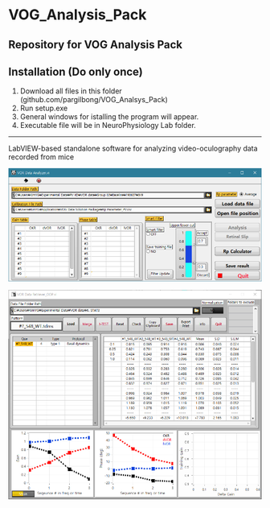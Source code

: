 # VOG_Analysis_Pack
 ## Repository for VOG Analysis Pack  
 ## Installation (Do only once)
  1. Download all files in this folder (github.com/pargilbong/VOG_Analsys_Pack)
  2. Run setup.exe
  3. General windows for istalling the program will appear.
  4. Executable file will be in NeuroPhysiology Lab folder.
------
 LabVIEW-based standalone software for analyzing video-oculography data recorded from mice

![alt text](https://github.com/parkgilbong/VOG_Analysis_Pack/blob/master/GUI%20of%20VOG%20Analyzer.png)

![alt text](https://github.com/parkgilbong/VOG_Analysis_Pack/blob/master/GUI%20of%20VOG%20Retriever.png)
